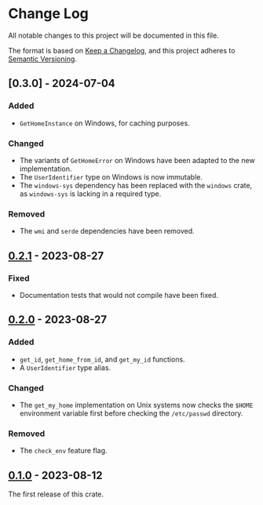 # Change Log

All notable changes to this project will be documented in this file.

The format is based on [Keep a Changelog](https://keepachangelog.com/en/1.0.0/),
and this project adheres to [Semantic Versioning](https://semver.org/spec/v2.0.0.html).

## [0.3.0] - 2024-07-04

### Added
- `GetHomeInstance` on Windows, for caching purposes.

### Changed
- The variants of `GetHomeError` on Windows have been adapted to the new implementation.
- The `UserIdentifier` type on Windows is now immutable.
- The `windows-sys` dependency has been replaced with the `windows` crate, as `windows-sys`
  is lacking in a required type.

### Removed
- The `wmi` and `serde` dependencies have been removed.

## [0.2.1] - 2023-08-27

### Fixed
- Documentation tests that would not compile have been fixed.

## [0.2.0] - 2023-08-27

### Added
- `get_id`, `get_home_from_id`, and `get_my_id` functions.
- A `UserIdentifier` type alias.

### Changed
- The `get_my_home` implementation on Unix systems now checks
    the `$HOME` environment variable first before checking the `/etc/passwd`
    directory.

### Removed
- The `check_env` feature flag.

## [0.1.0] - 2023-08-12
The first release of this crate.

[0.2.1]: https://github.com/ljtpetersen/homedir/compare/v0.2.0...v0.2.1
[0.2.0]: https://github.com/ljtpetersen/homedir/compare/v0.1.0...v0.2.0
[0.1.0]: https://github.com/ljtpetersen/homedir/releases/tag/v0.1.0
